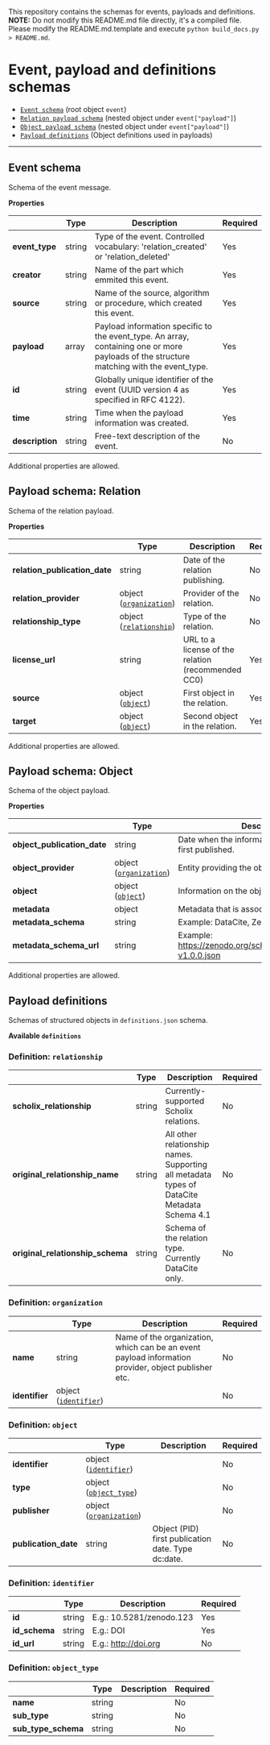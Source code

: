 This repository contains the schemas for events, payloads and definitions.
**NOTE:** Do not modify this README.md file directly, it's a compiled file. Please modify the README.md.template and execute ``python build_docs.py > README.md``.

# Event, payload and definitions schemas
* [`Event schema`](#reference-event-schema) (root object `event`)
* [`Relation payload schema`](#reference-payload-relation-schema) (nested object under `event["payload"]`)
* [`Object payload schema`](#reference-payload-object-schema) (nested object under `event["payload"]`)
* [`Payload definitions`](#reference-payload-definitions-schema) (Object definitions used in payloads)


---------------------------------------
<a name="reference-event-schema"></a>
## Event schema

Schema of the event message.

**Properties**

|   |Type|Description|Required|
|---|----|-----------|--------|
| **event_type** | string | Type of the event. Controlled vocabulary: 'relation_created' or 'relation_deleted' | Yes |
| **creator** | string | Name of the part which emmited this event. | Yes |
| **source** | string | Name of the source, algorithm or procedure, which created this event. | Yes |
| **payload** | array | Payload information specific to the event_type. An array, containing one or more payloads of the structure matching with the event_type. | Yes |
| **id** | string | Globally unique identifier of the event (UUID version 4 as specified in RFC 4122). | Yes |
| **time** | string | Time when the payload information was created. | Yes |
| **description** | string | Free-text description of the event. | No |


Additional properties are allowed.

<a name="reference-payload-relation-schema"></a>
## Payload schema: Relation

Schema of the relation payload.

**Properties**

|   |Type|Description|Required|
|---|----|-----------|--------|
| **relation_publication_date** | string | Date of the relation publishing. | No |
| **relation_provider** | object ([`organization`](#definition-organization)) | Provider of the relation. | No |
| **relationship_type** | object ([`relationship`](#definition-relationship)) | Type of the relation. | No |
| **license_url** | string | URL to a license of the relation (recommended CC0) | Yes |
| **source** | object ([`object`](#definition-object)) | First object in the relation. | Yes |
| **target** | object ([`object`](#definition-object)) | Second object in the relation. | Yes |


Additional properties are allowed.

<a name="reference-payload-object-schema"></a>
## Payload schema: Object

Schema of the object payload.

**Properties**

|   |Type|Description|Required|
|---|----|-----------|--------|
| **object_publication_date** | string | Date when the information on this object was first published. | Yes |
| **object_provider** | object ([`organization`](#definition-organization)) | Entity providing the object event information. | Yes |
| **object** | object ([`object`](#definition-object)) | Information on the object . | Yes |
| **metadata** | object | Metadata that is associated with this object | No |
| **metadata_schema** | string | Example: DataCite, Zenodo | No |
| **metadata_schema_url** | string | Example: https://zenodo.org/schemas/records/record-v1.0.0.json | No |


Additional properties are allowed.

<a name="reference-payload-definitions-schema"></a>
## Payload definitions

Schemas of structured objects in ``definitions.json`` schema.

**Available ``definitions``**

### Definition: ``relationship``
<a name="definition-relationship"></a>

|   |Type|Description|Required|
|---|----|-----------|--------|
| **scholix_relationship** | string | Currently-supported Scholix relations. | No |
| **original_relationship_name** | string | All other relationship names. Supporting all metadata types of DataCite Metadata Schema 4.1 | No |
| **original_relationship_schema** | string | Schema of the relation type. Currently DataCite only. | No |

### Definition: ``organization``
<a name="definition-organization"></a>

|   |Type|Description|Required|
|---|----|-----------|--------|
| **name** | string | Name of the organization, which can be an event payload information provider, object publisher etc. | No |
| **identifier** | object ([`identifier`](#definition-identifier)) |  | No |

### Definition: ``object``
<a name="definition-object"></a>

|   |Type|Description|Required|
|---|----|-----------|--------|
| **identifier** | object ([`identifier`](#definition-identifier)) |  | No |
| **type** | object ([`object_type`](#definition-object_type)) |  | No |
| **publisher** | object ([`organization`](#definition-organization)) |  | No |
| **publication_date** | string | Object (PID) first publication date. Type dc:date. | No |

### Definition: ``identifier``
<a name="definition-identifier"></a>

|   |Type|Description|Required|
|---|----|-----------|--------|
| **id** | string | E.g.: 10.5281/zenodo.123 | Yes |
| **id_schema** | string | E.g.: DOI | Yes |
| **id_url** | string | E.g.: http://doi.org | No |

### Definition: ``object_type``
<a name="definition-object_type"></a>

|   |Type|Description|Required|
|---|----|-----------|--------|
| **name** | string |  | No |
| **sub_type** | string |  | No |
| **sub_type_schema** | string |  | No |


